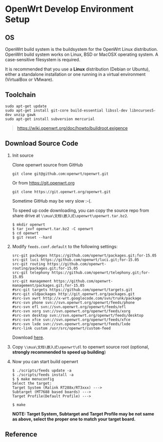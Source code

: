 # OpenWrt Develop Environment Setup

## OS

OpenWrt build system is the buildsystem for the OpenWrt Linux distribution. OpenWrt build system works on Linux, BSD or MacOSX operating system. A case-sensitive filesystem is required.

It is recommended that you use a **Linux** distribution (Debian or Ubuntu), either a standalone installation or one running in a virtual environment (VirtualBox or VMware).

## Toolchain

  ```
  sudo apt-get update
  sudo apt-get install git-core build-essential libssl-dev libncurses5-dev unzip gawk
  sudo apt-get install subversion mercurial
  ```

> https://wiki.openwrt.org/doc/howto/buildroot.exigence

## Download Source Code

1. Init source

   Clone openwrt source from GitHub

   ```
   git clone git@github.com:openwrt/openwrt.git
   ```

   Or from https://git.openwrt.org

   ```
   git clone https://git.openwrt.org/openwrt.git
   ```

   Sometime GitHub may be very slow :-(.

   To speed up code downloading, you can copy the source repo from share drive at `\\mua\文档\嵌入式\openwrt\openwrt.tar.bz2`.

   ```
   $ mkdir openwrt
   $ tar jxvf openwrt.tar.bz2 -C openwrt
   $ cd openwrt
   $ git reset --hard
   ```

2. Modify `feeds.conf.default` to the following settings:

   ```
   src-git packages https://github.com/openwrt/packages.git;for-15.05
   src-git luci https://github.com/openwrt/luci.git;for-15.05
   src-git routing https://github.com/openwrt-routing/packages.git;for-15.05
   src-git telephony https://github.com/openwrt/telephony.git;for-15.05
   src-git management https://github.com/openwrt-management/packages.git;for-15.05
   #src-git targets https://github.com/openwrt/targets.git
   #src-git oldpackages http://git.openwrt.org/packages.git
   #src-svn xwrt http://x-wrt.googlecode.com/svn/trunk/package
   #src-svn phone svn://svn.openwrt.org/openwrt/feeds/phone
   #src-svn efl svn://svn.openwrt.org/openwrt/feeds/efl
   #src-svn xorg svn://svn.openwrt.org/openwrt/feeds/xorg
   #src-svn desktop svn://svn.openwrt.org/openwrt/feeds/desktop
   #src-svn xfce svn://svn.openwrt.org/openwrt/feeds/xfce
   #src-svn lxde svn://svn.openwrt.org/openwrt/feeds/lxde
   #src-link custom /usr/src/openwrt/custom-feed
   ```

   Download [here](https://github.com/robbie-cao/kb-openwrt/raw/master/feeds.conf.default).

3. Copy `\\mua\文档\嵌入式\openwrt\dl` to openwrt source root (optional, **strongly recommended to speed up building**)

4. Now you can start build openwrt

   ```
   $ ./scripts/feeds update -a
   $ ./scripts/feeds install -a
   $ $ make menuconfig
   Select the target:
   Target System (Ralink RT288x/RT3xxx) --->
   Subtarget (MT7688 based boards) --->
   Target Profile(Default Profile) --->

   $ make
   ```

   **NOTE: Target System, Subtarget and Target Profile may be not same as above, select the proper one to match your target board.**

## Reference


